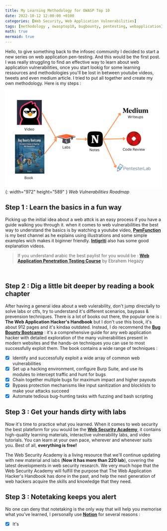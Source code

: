 ```yaml
---
title: My Learning Methodology for OWASP Top 10
date: 2022-10-12 12:00:00 +0100
categories: [Web Security, Web Application Vulnerabilities]
tags: [methodology , owasptop10, bugbounty, pentesting, webapplication]     # TAG names should always be lowercase
math: true
mermaid: true
---
```

Hello, to give something back to the infosec community  I decided to start a new series on web application pen-testing. And this would be the first post.
I was really struggling to find an effective way to learn about web application vulnerabilities, once you start lookig for some learning ressources and methodologies you'll be lost in between youtube videos, tweets and even medium article. I tried to put all together and create my own methodology. Here is my steps :

![Desktop View](/assets/img/web-roadmap.png){: width="972" height="589" }
_Web Vulnerabilities Roadmap_
<br>
## Step 1 : Learn the basics in a fun way
Picking up the initial idea about a web attck is an easy process if you have a guide walking you through it. when it comes to web vulnerabilities the best way to understand the basics is by watching a youtube video, [**PwnFunction**](https://youtube.com/playlist?list=PLI_rLWXMqpSl_TqX9bbisW-d7tDqcVvOJ) is my best channel as he explains using illustrations and some simple examples wich makes it biginner friendly. [**Intigriti**](https://www.youtube.com/c/intigriti/featured) also has some good explanation videos.
<br>
> If you understand arabic the best paylist for you would be : [**Web Application Penetration Testing Course**](https://youtube.com/playlist?list=PLv7cogHXoVhXvHPzIl1dWtBiYUAL8baHj) by Ebrahem Hegazy
<br>

## Step 2 : Dig a little bit deeper by reading a book chapter
After having a general idea about a web vulerability, don't jump directally to solve labs or ctfs, try to understand it's different scenarios, baypass & prevension techniques. There is a lot of books out there, the popular one is : **The Web Application Hacker's Handbook** but I don't use this book, it's about 912 pages and it's kindaa outdated. Instead, I do recommend the [**Bug Bounty Bootcamp**](https://nostarch.com/bug-bounty-bootcamp) : it's a comprehensive guide for any web application hacker with detailed exploration of the many vulnerabilities present in modern websites and the hands-on techniques you can use to most successfully exploit them.
The book contains a wide range of techniques :
- [x] Identify and successfully exploit a wide array of common web vulnerabilities
- [x] Set up a hacking environment, configure Burp Suite, and use its modules to intercept traffic and hunt for bugs
- [x] Chain together multiple bugs for maximum impact and higher payouts
- [x] Bypass protection mechanisms like input sanitization and blocklists to make your attacks succeed
- [x] Automate tedious bug-hunting tasks with fuzzing and bash scripting

## Step 3 : Get your hands dirty with labs
Now it's time to practice what you learned. When it comes to web security the best plateform for you would be the [**Web Security Academy**](https://portswigger.net/web-security), it contains high-quality learning materials, interactive vulnerability labs, and video tutorials. You can learn at your own pace, wherever and whenever suits you. Best of all, **everything is free!**

The Web Security Academy is a living resource that we'll continue updating with new material and labs (**Now it has more than 220 lab**), covering the latest developments in web security research. We very much hope that the Web Security Academy will fulfill the purpose that The Web Application Hacker's Handbook has done in the past, and help the next generation of web hackers acquire the skills and knowledge that they need.

## Step 3 : Notetaking keeps you alert
No one can deny that notetaking is the only way that will help you memorise what you've learned, I personally use [**Notion**](https://notion.so) for several reasons :
 - [x] It's